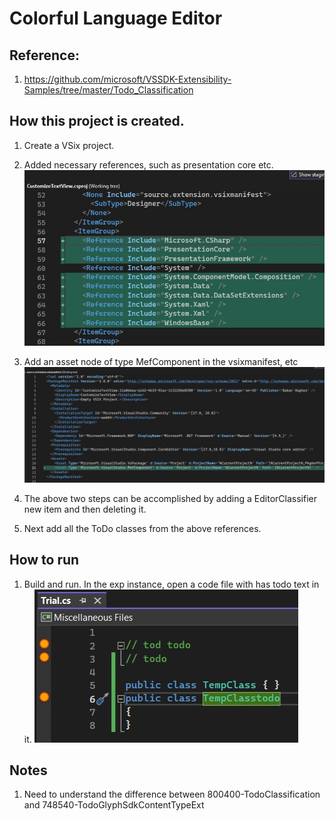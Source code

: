 # Colorful Language Editor

## Reference: 
1. https://github.com/microsoft/VSSDK-Extensibility-Samples/tree/master/Todo_Classification

## How this project is created. 
1. Create a VSix project.

2. Added necessary references, such as presentation core etc.
![Additions to Cs Proj file](images/50_50AdditionsToCsProjFile.jpg)

3. Add an asset node of type MefComponent in the vsixmanifest, etc
![Additions to .vsixmanifest file](images/51_50AdditionsToVSixManifest.jpg)

4. The above two steps can be accomplished by adding a EditorClassifier new item and then deleting it.

5. Next add all the ToDo classes from the above references.

## How to run
1. Build and run. In the exp instance, open a code file with has todo text in it. 
![Run the example](images/52_50RunTheExample.jpg)

## Notes
1. Need to understand the difference between 800400-TodoClassification and 748540-TodoGlyphSdkContentTypeExt


